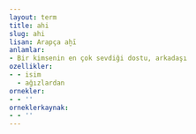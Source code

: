 ```yaml
---
layout: term
title: ahi
slug: ahi
lisan: Arapça aḫī
anlamlar:
- Bir kimsenin en çok sevdiği dostu, arkadaşı
ozellikler:
- - isim
  - ağızlardan
ornekler:
- - ''
orneklerkaynak:
- - ''
---
```

